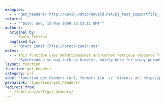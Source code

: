 ```yaml
---
examples:
  - - "get_headers('http://kevin.vanzonneveld.net/pj_test_supportfile_1.htm')[0];"
returns:
  - - "'Date: Wed, 13 May 2009 23:53:11 GMT'"
authors:
  original by:
    - Paulo Freitas
  bugfixed by:
    - 'Brett Zamir (http://brett-zamir.me)'
notes:
  - - This function uses XmlHttpRequest and cannot retrieve resource from different domain.
    - 'Synchronous so may lock up browser, mainly here for study purposes.'
layout: function
function: get_headers
category: url
code: "function get_headers (url, format) {\n  //  discuss at: http://phpjs.org/functions/get_headers/\n  // original by: Paulo Freitas\n  // bugfixed by: Brett Zamir (http://brett-zamir.me)\n  //  depends on: array_filter\n  //        note: This function uses XmlHttpRequest and cannot retrieve resource from different domain.\n  //        note: Synchronous so may lock up browser, mainly here for study purposes.\n  //        test: skip\n  //   example 1: get_headers('http://kevin.vanzonneveld.net/pj_test_supportfile_1.htm')[0];\n  //   returns 1: 'Date: Wed, 13 May 2009 23:53:11 GMT'\n\n  var req = this.window.ActiveXObject ? new ActiveXObject('Microsoft.XMLHTTP') : new XMLHttpRequest()\n\n  if (!req) {\n    throw new Error('XMLHttpRequest not supported')\n  }\n  var tmp, headers, pair, i, j = 0\n  ß\n  req.open('HEAD', url, false)\n  req.send(null)\n\n  if (req.readyState < 3) {\n    return false\n  }\n\n  tmp = req.getAllResponseHeaders()\n  tmp = tmp.split('\\n')\n  tmp = this.array_filter(tmp, function (value) {\n    return value.substring(1) !== ''\n  })\n  headers = format ? {} : []\n\n  for (var i in tmp) {\n    if (format) {\n      pair = tmp[i].split(':')\n      headers[pair.splice(0, 1)] = pair.join(':')\n        .substring(1)\n    } else {\n      headers[j++] = tmp[i]\n    }\n  }\n\n  return headers\n}\n"
permalink: /functions/get_headers/
redirect_from:
  - /functions/url/get_headers/
---
```


<!-- WARNING! This file is auto generated by `npm run web:inject`, do not edit by hand -->
